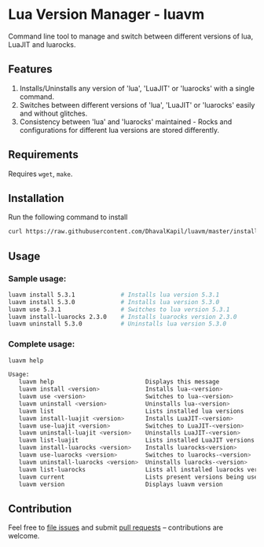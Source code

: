 # Lua Version Manager - luavm

Command line tool to manage and switch between different versions of lua, LuaJIT and luarocks.

## Features

1. Installs/Uninstalls any version of 'lua', 'LuaJIT' or 'luarocks' with a single command.
2. Switches between different versions of 'lua', 'LuaJIT' or 'luarocks' easily and without glitches.
3. Consistency between 'lua' and 'luarocks' maintained - Rocks and configurations for different lua versions are stored differently.

## Requirements

Requires `wget`, `make`.

## Installation

Run the following command to install

```sh
curl https://raw.githubusercontent.com/DhavalKapil/luavm/master/install.sh | bash
```

## Usage

### Sample usage:

```sh
luavm install 5.3.1             # Installs lua version 5.3.1
luavm install 5.3.0             # Installs lua version 5.3.0
luavm use 5.3.1                 # Switches to lua version 5.3.1
luavm install-luarocks 2.3.0    # Installs luarocks version 2.3.0
luavm uninstall 5.3.0           # Uninstalls lua version 5.3.0
```

### Complete usage:

```sh
luavm help
```

```sh
Usage:
   luavm help                          Displays this message
   luavm install <version>             Installs lua-<version>
   luavm use <version>                 Switches to lua-<version>
   luavm uninstall <version>           Uninstalls lua-<version>
   luavm list                          Lists installed lua versions
   luavm install-luajit <version>      Installs LuaJIT-<version>
   luavm use-luajit <version>          Switches to LuaJIT-<version>
   luavm uninstall-luajit <version>    Uninstalls LuaJIT-<version>
   luavm list-luajit                   Lists installed LuaJIT versions
   luavm install-luarocks <version>    Installs luarocks<version>
   luavm use-luarocks <version>        Switches to luarocks-<version>
   luavm uninstall-luarocks <version>  Uninstalls luarocks-<version>
   luavm list-luarocks                 Lists all installed luarocks versions
   luavm current                       Lists present versions being used
   luavm version                       Displays luavm version
```

## Contribution

Feel free to [file issues](https://github.com/DhavalKapil/luavm/issues) and submit [pull requests](https://github.com/DhavalKapil/luavm/pulls) – contributions are welcome.

